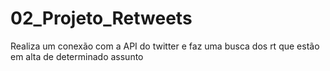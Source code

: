 # 02_Projeto_Retweets
Realiza um conexão com a API do twitter e faz uma busca dos rt que estão em alta de determinado assunto
